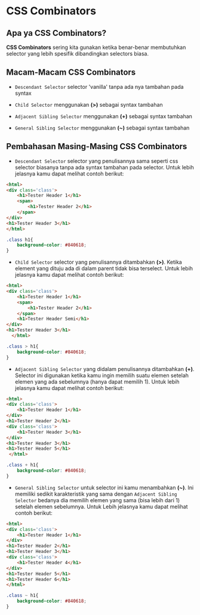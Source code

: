 # CSS Combinators

## Apa ya CSS Combinators?

**CSS Combinators** sering kita gunakan ketika benar-benar membutuhkan selector yang lebih spesifik dibandingkan selectors biasa. 

## Macam-Macam CSS Combinators

- `Descendant Selector` selector 'vanilla' tanpa ada nya tambahan pada syntax

- `Child Selector` menggunakan **(>)** sebagai syntax tambahan

- `Adjacent Sibling Selector` menggunakan **(+)** sebagai syntax tambahan

- `General Sibling Selector` menggunakan **(~)** sebagai syntax tambahan

## Pembahasan Masing-Masing CSS Combinators


- `Descendant Selector` selector yang penulisannya sama seperti css selector biasanya tanpa ada syntax tambahan pada selector. Untuk lebih jelasnya kamu dapat melihat contoh berikut:


```html
<html>
<div class='class'>
    <h1>Tester Header 1</h1>
    <span>
        <h1>Tester Header 2</h1>
    </span>
</div>
<h1>Tester Header 3</h1>
</html>
```


```css
.class h1{
    background-color: #840618;
}
```

- `Child Selector` selector yang penulisannya ditambahkan **(>)**. Ketika element yang dituju ada di dalam parent  tidak bisa terselect. Untuk lebih jelasnya kamu dapat melihat contoh berikut:

```html
<html>
<div class='class'>
    <h1>Tester Header 1</h1>
    <span>
        <h1>Tester Header 2</h1>
    </span>
    <h1>Tester Header Semi</h1>
</div>
<h1>Tester Header 3</h1>
  </html>
```


```css
.class > h1{
    background-color: #840618;
}
```


- `Adjacent Sibling Selector` yang didalam penulisannya ditambahkan **(+)**. Selector ini digunakan ketika kamu ingin memilih suatu elemen setelah elemen yang ada sebelumnya (hanya dapat memilih 1). Untuk lebih jelasnya kamu dapat melihat contoh berikut:

```html
<html>
<div class='class'>
    <h1>Tester Header 1</h1>
</div>
<h1>Tester Header 2</h1>
<div class='class'>
    <h1>Tester Header 3</h1>
</div>
<h1>Tester Header 3</h1>
<h1>Tester Header 5</h1>
 </html>
```


```css
.class + h1{
    background-color: #840618;
}
```

- `General Sibling Selector` untuk selector ini kamu menambahkan **(~)**. Ini memiliki sedikit karakteristik yang sama dengan `Adjacent Sibling Selector` bedanya dia memilih elemen yang sama (bisa lebih dari 1) setelah elemen sebelumnya. Untuk Lebih jelasnya kamu dapat melihat contoh berikut:


```html
<html>
<div class='class'>
    <h1>Tester Header 1</h1>
</div>
<h1>Tester Header 2</h1>
<h1>Tester Header 3</h1>
<div class='class'>
    <h1>Tester Header 4</h1>
</div>
<h1>Tester Header 5</h1>
<h1>Tester Header 6</h1>
</html>
```


```css
.class ~ h1{
    background-color: #840618;
}
```
